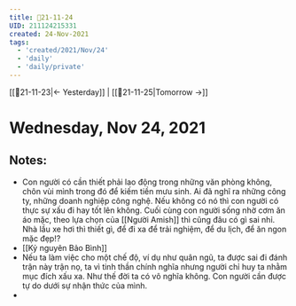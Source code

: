 ```yaml
---
title: 📝21-11-24
UID: 211124215331
created: 24-Nov-2021
tags:
  - 'created/2021/Nov/24'
  - 'daily'
  - 'daily/private'
---
```

[[📝21-11-23|<- Yesterday]] | [[📝21-11-25|Tomorrow ->]]
# Wednesday, Nov 24, 2021

## Notes:
- Con người có cần thiết phải lao động trong những văn phòng không, chôn vùi mình trong đó để kiếm tiền mưu sinh. Ai đã nghĩ ra những công ty, những doanh nghiệp công nghệ. Nếu không có nó thì con người có thực sự xấu đi hay tốt lên không. Cuối cùng con người sống nhờ cơm ăn áo mặc, theo lựa chọn của [[Người Amish]] thì cũng đâu có gì sai nhỉ. Nhà lầu xe hơi thì thiết gì, để đi xa để trải nghiệm, để du lịch, để ăn ngon mặc đẹp!?
- [[Kỷ nguyên Bảo Bình]]
- Nếu ta làm việc cho một chế độ, ví dụ như quân ngũ, ta được sai đi đánh trận này trận nọ, ta vì tinh thần chính nghĩa nhưng người chỉ huy ta nhằm mục đích xấu xa. Như thế đời ta có vô nghĩa không. Con người cần được tự do dưới sự nhận thức của mình.
- 

